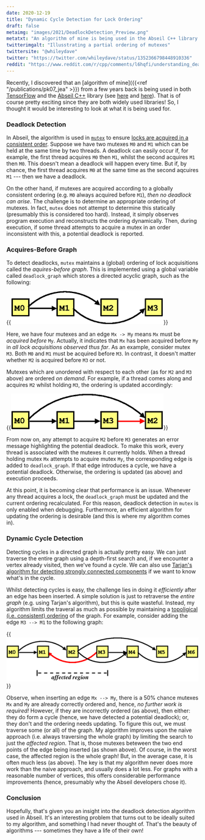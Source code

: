 ```yaml
---
date: 2020-12-19
title: "Dynamic Cycle Detection for Lock Ordering"
draft: false
metaimg: "images/2021/DeadlockDetection_Preview.png"
metatxt: "An algorithm of mine is being used in the Abseil C++ library for dynamic deadlock detection.  So, I thought I would give an overview of how it works."
twitterimgalt: "Illusstrating a partial ordering of mutexes"
twittersite: "@whileydave"
twitter: "https://twitter.com/whileydave/status/1352366798448910336"
reddit: "https://www.reddit.com/r/cpp/comments/l6hqfi/understanding_deadlock_detection_in_abseil/"
---
```


Recently, I discovered that an [algorithm of mine]({{<ref "/publications/pk07_jea" >}}) from a few years back is being used in both [TensorFlow](https://www.tensorflow.org/) and the [Abseil C++](https://abseil.io/) library (see [here](https://github.com/tensorflow/tensorflow/blob/master/tensorflow/compiler/xla/service/graphcycles/graphcycles.cc) and [here](https://github.com/abseil/abseil-cpp/blob/master/absl/synchronization/internal/graphcycles.cc)).  That is of course pretty exciting since they are both widely used libraries!  So, I thought it would be interesting to look at what it is being used for.

### Deadlock Detection

In Abseil, the algorithm is used in
[`mutex`](https://github.com/abseil/abseil-cpp/blob/master/absl/synchronization/mutex.cc)
to ensure [locks are acquired in a consistent
order](https://abseil.io/docs/cpp/guides/synchronization).  Suppose we
have two mutexes `M0` and `M1` which can be held at the same time by
two threads.  A deadlock can easily occur if, for example, the first
thread acquires `M0` then `M1`, whilst the second acquires `M1`
then `M0`.  This doesn't mean a deadlock will happen every time.
But if, by chance, the first thread acquires `M0` at the same time as
the second aqcuires `M1` --- then we have a deadlock.

On the other hand, if mutexes are acquired according to a globally
consistent ordering (e.g. `M0` always acquired before `M1`), _then no
deadlock can arise_.  The challenge is to determine an appropriate
ordering of mutexes.  In fact, `mutex` does not attempt to determine
this statically (presumably this is considered too hard).  Instead, it
simply observes program execution and reconstructs the ordering
dynamically.  Then, during execution, if some thread attempts to
acquire a mutex in an order inconsistent with this, a potential
deadlock is reported.

### Acquires-Before Graph

To detect deadlocks, `mutex` maintains a (global) ordering of lock
acquisitions called the _aquires-before graph_.  This is implemented
using a global variable called `deadlock_graph` which stores a
directed acyclic graph, such as the following:

{{<img class="text-center" width="400px" src="/images/2021/DeadlockDetection_Ordering.png" alt="Illustrating an acquires before graph.">}}

Here, we have four mutexes and an edge `Mx -> My` means `Mx` must be
_acquired before_ `My`.  Actually, it indicates that `Mx` has been
acquired before `My` in _all lock acquisitions observed thus far_.  As
an example, consider mutex `M3`.  Both `M0` and `M1` must be acquired
before `M3`.  In contrast, it doesn't matter whether `M2` is acquired
before `M3` or not.

Mutexes which are unordered with respect to each other (as for `M2`
and `M3` above) are ordered _on demand_.  For example, if a thread
comes along and acquires `M2` whilst holding `M3`, the ordering is
updated accordingly:

{{<img class="text-center" width="400px" src="/images/2021/DeadlockDetection_Ordering_Updated.png" alt="Illustrating the reorded graph after the edge insertion.">}}

From now on, any attempt to acquire `M2` before `M3` generates an
error message highlighting the potential deadlock.  To make this work,
every thread is associated with the mutexes it currently holds.  When
a thread holding mutex `Mx` attempts to acquire mutex `My`, the
corresponding edge is added to `deadlock_graph`.  If that edge
introduces a cycle, we have a potential deadlock.  Otherwise, the
ordering is updated (as above) and execution proceeds.

At this point, it is becoming clear that performance is an issue.
Whenever any thread acquires a lock, the `deadlock_graph` must be
updated and the current ordering recalculated.  For this reason,
deadlock detection in `mutex` is only enabled when debugging.
Furthermore, an efficient algorithm for updating the ordering is
desirable (and this is where my algorithm comes in).

### Dynamic Cycle Detection

Detecting cycles in a directed graph is actually pretty easy.  We can
just traverse the entire graph using a depth-first search and, if we
encounter a vertex already visited, then we've found a cycle.  We can
also use [Tarjan's algorithm for detecting strongly connected
components](https://en.wikipedia.org/wiki/Tarjan%27s_strongly_connected_components_algorithm)
if we want to know what's in the cycle.

Whilst detecting cycles is easy, the challenge lies in doing it
_efficiently_ after an edge has been inserted.  A simple solution is
just to retraverse the _entire graph_ (e.g. using Tarjan's algorithm),
but this is quite wasteful.  Instead, my algorithm limits the traveral
as much as possible by maintaining a [topoligical (i.e. consistent)
ordering](https://en.wikipedia.org/wiki/Topological_sorting) of the
graph.  For example, consider adding the edge `M3 --> M1` to the
following graph:

{{<img class="text-center" width="750px" src="/images/2021/DeadlockDetection_AffectedRegion.png" alt="Illustrating the affected region after an edge insertion.">}}

Observe, when inserting an edge `Mx --> My`, there is a 50% chance
mutexes `Mx` and `My` are already correctly ordered and, hence, _no
further work is required!_ However, if they are incorrectly ordered
(as above), then either: they do form a cycle (hence, we have detected
a potential deadlock); or, they don't and the ordering needs updating.
To figure this out, we must traverse some (or all) of the graph.  My
algorithm improves upon the naive approach (i.e. always traversing the
whole graph) by limiting the search to just the _affected region_.
That is, those mutexes beteween the two end points of the edge being
inserted (as shown above).  Of course, in the worst case, the affected
region is the whole graph!  But, in the average case, it is often much
less (as above).  The key is that my algorithm never does more work
than the naive approach, and usually does a lot less.  For graphs with
a reasonable number of vertices, this offers considerable performance
improvements (hence, presumably why the Abseil developers chose it).

### Conclusion

Hopefully, that's given you an insight into the deadlock detection
algorithm used in Abseil.  It's an interesting problem that turns out
to be ideally suited to my algorithm, and something I had never
thought of.  That's the beauty of algorithms --- sometimes they have a
life of their own!
